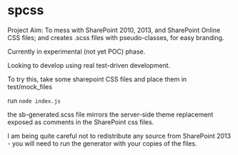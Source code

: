 # spcss
Project Aim: To mess with SharePoint 2010, 2013, and SharePoint Online CSS files; and creates .scss files with pseudo-classes, for easy branding.

Currently in experimental (not yet POC) phase. 

Looking to develop using real test-driven development.

To try this, take some sharepoint CSS files and place them in test/mock_files

run `node index.js`

the sb-generated.scss file mirrors the server-side theme replacement exposed as comments in the SharePoint css files.

I am being quite careful not to redistribute any source from SharePoint 2013 - you will need to run the generator with your copies of the files. 
